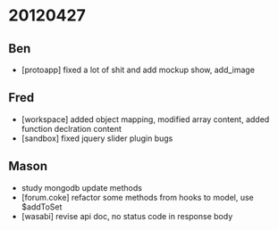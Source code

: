 # 20120427

## Ben
- [protoapp] fixed a lot of shit and add mockup show, add_image



## Fred
- [workspace] added object mapping, modified array content, added function declration content
- [sandbox] fixed jquery slider plugin bugs



## Mason
- study mongodb update methods
- [forum.coke] refactor some methods from hooks to model, use $addToSet
- [wasabi] revise api doc, no status code in response body